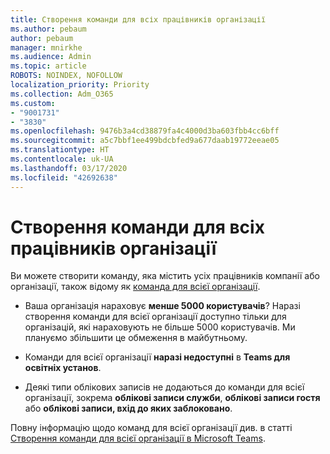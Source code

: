 ```yaml
---
title: Створення команди для всіх працівників організації
ms.author: pebaum
author: pebaum
manager: mnirkhe
ms.audience: Admin
ms.topic: article
ROBOTS: NOINDEX, NOFOLLOW
localization_priority: Priority
ms.collection: Adm_O365
ms.custom:
- "9001731"
- "3830"
ms.openlocfilehash: 9476b3a4cd38879fa4c4000d3ba603fbb4cc6bff
ms.sourcegitcommit: a5c7bbf1ee499bdcbfed9a677daab19772eeae05
ms.translationtype: HT
ms.contentlocale: uk-UA
ms.lasthandoff: 03/17/2020
ms.locfileid: "42692638"
---
```

# <a name="create-an-org-wide-team-that-includes-everyone-in-your-organization"></a>Створення команди для всіх працівників організації

Ви можете створити команду, яка містить усіх працівників компанії або організації, також відому як [команда для всієї організації](https://docs.microsoft.com/microsoftteams/create-an-org-wide-team).

- Ваша організація нараховує **менше 5000 користувачів**? Наразі створення команди для всієї організації доступно тільки для організацій, які нараховують не більше 5000 користувачів. Ми плануємо збільшити це обмеження в майбутньому.

- Команди для всієї організації **наразі недоступні** в **Teams для освітніх установ**.

- Деякі типи облікових записів не додаються до команди для всієї організації, зокрема **облікові записи служби**, **облікові записи гостя** або **облікові записи, вхід до яких заблоковано**.

Повну інформацію щодо команд для всієї організації див. в статті [Створення команди для всієї організації в Microsoft Teams](https://docs.microsoft.com/microsoftteams/create-an-org-wide-team). 
